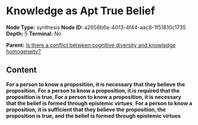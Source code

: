 # Knowledge as Apt True Belief

**Node Type:** synthesis
**Node ID:** a2656b6a-4013-4f44-aac8-1f51810c1735
**Depth:** 5
**Terminal:** No

**Parent:** [Is there a conflict between cognitive diversity and knowledge homogeneity?](is-there-a-conflict-between-cognitive-diversity-and-knowledge-homogeneity-antithesis-f6c93a5c-d7bf-4e3a-9075-86690f4aecc2.md)

## Content

**For a person to know a proposition, it is necessary that they believe the proposition**, **For a person to know a proposition, it is required that the proposition is true**, **For a person to know a proposition, it is necessary that the belief is formed through epistemic virtues**, **For a person to know a proposition, it is sufficient that they believe the proposition, the proposition is true, and the belief is formed through epistemic virtues**

